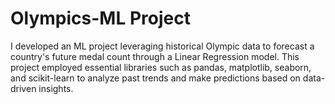 # Olympics-ML Project


I developed an ML project leveraging historical Olympic data to forecast a country's future medal count through a Linear Regression model. This project employed essential libraries such as pandas, matplotlib, seaborn, and scikit-learn to analyze past trends and make predictions based on data-driven insights.
